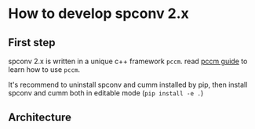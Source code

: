 <!--
 Copyright 2021 Yan Yan
 
 Licensed under the Apache License, Version 2.0 (the "License");
 you may not use this file except in compliance with the License.
 You may obtain a copy of the License at
 
     http://www.apache.org/licenses/LICENSE-2.0
 
 Unless required by applicable law or agreed to in writing, software
 distributed under the License is distributed on an "AS IS" BASIS,
 WITHOUT WARRANTIES OR CONDITIONS OF ANY KIND, either express or implied.
 See the License for the specific language governing permissions and
 limitations under the License.
-->

# How to develop spconv 2.x

## First step

spconv 2.x is written in a unique c++ framework ```pccm```. read [pccm guide]() to learn how to use ```pccm```.

It's recommend to uninstall spconv and cumm installed by pip, then install spconv and cumm both in editable mode (```pip install -e .```)

## Architecture